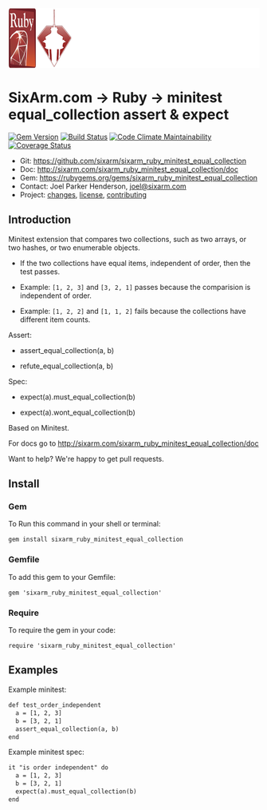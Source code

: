 <img src="README.png" width="960" height="120" alt="README" />

# SixArm.com → Ruby → minitest<br> equal_collection assert & expect

<!--header-open-->

[![Gem Version](https://badge.fury.io/rb/sixarm_ruby_minitest_equal_collection.svg)](http://badge.fury.io/rb/sixarm_ruby_minitest_equal_collection)
[![Build Status](https://travis-ci.org/SixArm/sixarm_ruby_minitest_equal_collection.png)](https://travis-ci.org/SixArm/sixarm_ruby_minitest_equal_collection)
[![Code Climate Maintainability](https://api.codeclimate.com/v1/badges/$id/maintainability)](https://codeclimate.com/github/SixArm/$dir/maintainability)
[![Coverage Status](https://coveralls.io/repos/SixArm/sixarm_ruby_minitest_equal_collection/badge.svg?branch=master&service=github)](https://coveralls.io/github/SixArm/sixarm_ruby_minitest_equal_collection?branch=master)

* Git: <https://github.com/sixarm/sixarm_ruby_minitest_equal_collection>
* Doc: <http://sixarm.com/sixarm_ruby_minitest_equal_collection/doc>
* Gem: <https://rubygems.org/gems/sixarm_ruby_minitest_equal_collection>
* Contact: Joel Parker Henderson, <joel@sixarm.com>
* Project: [changes](CHANGES.md), [license](LICENSE.md), [contributing](CONTRIBUTING.md)

<!--header-shut-->

## Introduction

Minitest extension that compares two collections, such as two arrays, or two hashes, or two enumerable objects.

  * If the two collections have equal items, independent of order, then the test passes. 

  * Example: `[1, 2, 3]` and `[3, 2, 1]` passes because the comparision is independent of order.

  * Example: `[1, 2, 2]` and `[1, 1, 2]` fails because the collections have different item counts.

Assert:

   * assert_equal_collection(a, b)

   * refute_equal_collection(a, b)

Spec:

   * expect(a).must_equal_collection(b)

   * expect(a).wont_equal_collection(b)

Based on Minitest.

For docs go to <http://sixarm.com/sixarm_ruby_minitest_equal_collection/doc>

Want to help? We're happy to get pull requests.


<!--install-open-->

## Install

### Gem

To Run this command in your shell or terminal:

    gem install sixarm_ruby_minitest_equal_collection

### Gemfile

To add this gem to your Gemfile:

    gem 'sixarm_ruby_minitest_equal_collection'

### Require

To require the gem in your code:

    require 'sixarm_ruby_minitest_equal_collection'

<!--install-shut-->


## Examples

Example minitest:

    def test_order_independent
      a = [1, 2, 3]
      b = [3, 2, 1]
      assert_equal_collection(a, b)
    end

Example minitest spec:

    it "is order independent" do
      a = [1, 2, 3]
      b = [3, 2, 1]
      expect(a).must_equal_collection(b)
    end
